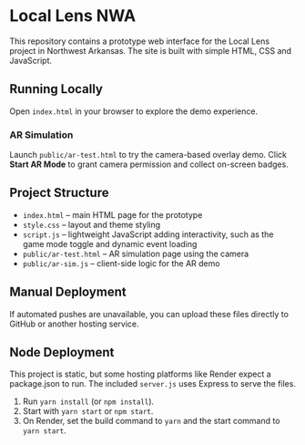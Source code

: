 # Local Lens NWA

This repository contains a prototype web interface for the Local Lens project in Northwest Arkansas. The site is built with simple HTML, CSS and JavaScript.

## Running Locally
Open `index.html` in your browser to explore the demo experience.

### AR Simulation
Launch `public/ar-test.html` to try the camera-based overlay demo. Click **Start AR Mode** to grant camera permission and collect on-screen badges.

## Project Structure
- `index.html` – main HTML page for the prototype
- `style.css` – layout and theme styling
- `script.js` – lightweight JavaScript adding interactivity, such as the game mode toggle and dynamic event loading
- `public/ar-test.html` – AR simulation page using the camera
- `public/ar-sim.js` – client-side logic for the AR demo

## Manual Deployment
If automated pushes are unavailable, you can upload these files directly to GitHub or another hosting service.


## Node Deployment
This project is static, but some hosting platforms like Render expect a package.json to run. The included `server.js` uses Express to serve the files.

1. Run `yarn install` (or `npm install`).
2. Start with `yarn start` or `npm start`.
3. On Render, set the build command to `yarn` and the start command to `yarn start`.
